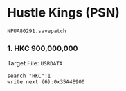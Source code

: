 # Hustle Kings    (PSN) 

`NPUA80291.savepatch`

### 1. HKC 900,000,000

Target File: `USRDATA`

```
search "HKC":1
write next (6):0x35A4E900
```


